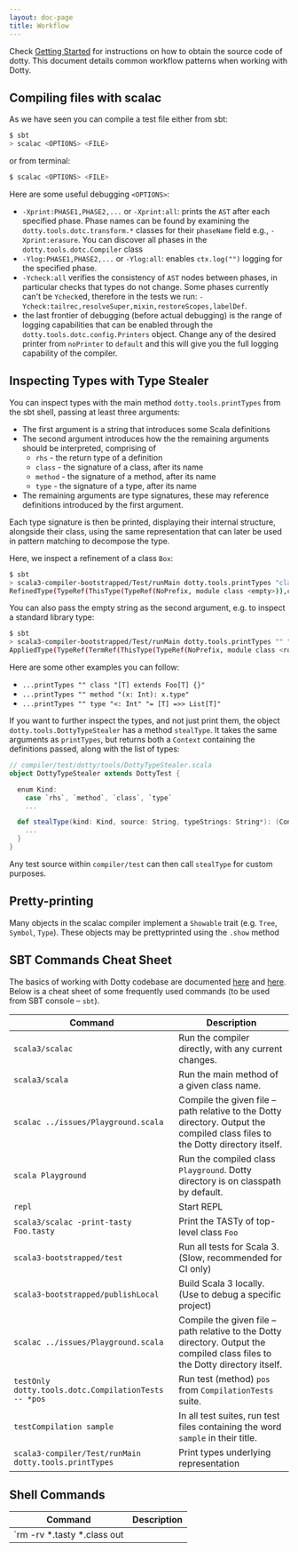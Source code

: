 ```yaml
---
layout: doc-page
title: Workflow
---
```


Check [Getting Started](getting-started.md) for instructions on how to obtain the source code of dotty.
This document details common workflow patterns when working with Dotty.

## Compiling files with scalac ##

As we have seen you can compile a test file either from sbt:

```bash
$ sbt
> scalac <OPTIONS> <FILE>
```

or from terminal:

```bash
$ scalac <OPTIONS> <FILE>
```

Here are some useful debugging `<OPTIONS>`:

* `-Xprint:PHASE1,PHASE2,...` or `-Xprint:all`: prints the `AST` after each
  specified phase. Phase names can be found by examining the
  `dotty.tools.dotc.transform.*` classes for their `phaseName` field e.g., `-Xprint:erasure`.
  You can discover all phases in the `dotty.tools.dotc.Compiler` class
* `-Ylog:PHASE1,PHASE2,...` or `-Ylog:all`: enables `ctx.log("")` logging for
  the specified phase.
* `-Ycheck:all` verifies the consistency of `AST` nodes between phases, in
  particular checks that types do not change. Some phases currently can't be
  `Ycheck`ed, therefore in the tests we run:
  `-Ycheck:tailrec,resolveSuper,mixin,restoreScopes,labelDef`.
* the last frontier of debugging (before actual debugging) is the range of logging capabilities that
can be enabled through the `dotty.tools.dotc.config.Printers` object. Change any of the desired printer from `noPrinter` to
`default` and this will give you the full logging capability of the compiler.

## Inspecting Types with Type Stealer ##

You can inspect types with the main method `dotty.tools.printTypes` from the sbt shell,
passing at least three arguments:
- The first argument is a string that introduces some
Scala definitions
- The second argument introduces how the the remaining arguments should be interpreted,
comprising of
  - `rhs` - the return type of a definition
  - `class` - the signature of a class, after its name
  - `method` - the signature of a method, after its name
  - `type` - the signature of a type, after its name
- The remaining arguments are type signatures, these may reference definitions introduced by the first argument.

Each type signature is then be printed, displaying their internal structure, alongside their class, using
the same representation that can later be used in pattern matching to decompose the type.

Here, we inspect a refinement of a class `Box`:
```bash
$ sbt
> scala3-compiler-bootstrapped/Test/runMain dotty.tools.printTypes "class Box { def x: Any }" "rhs" "Box { def x: Int }"
RefinedType(TypeRef(ThisType(TypeRef(NoPrefix, module class <empty>)),class Box), x, ExprType(TypeRef(TermRef(ThisType(TypeRef(NoPrefix, module class <root>)), object scala), class Int))) [class dotty.tools.dotc.core.Types$CachedRefinedType]
```

You can also pass the empty string as the second
argument, e.g. to inspect a standard library type:
```bash
$ sbt
> scala3-compiler-bootstrapped/Test/runMain dotty.tools.printTypes "" "rhs" "1 *: EmptyTuple"
AppliedType(TypeRef(TermRef(ThisType(TypeRef(NoPrefix, module class <root>)), object scala), class *:), List(ConstantType(Constant(1)), TypeRef(TermRef(ThisType(TypeRef(NoPrefix, module class scala)), object Tuple$package), type EmptyTuple)))
```

Here are some other examples you can follow:
- `...printTypes "" class "[T] extends Foo[T] {}"`
- `...printTypes "" method "(x: Int): x.type"`
- `...printTypes "" type "<: Int" "= [T] =>> List[T]"`

If you want to further inspect the types, and not just print them, the object `dotty.tools.DottyTypeStealer` has a
method `stealType`. It takes the same arguments as `printTypes`, but returns both a `Context` containing the
definitions passed, along with the list of types:
```scala
// compiler/test/dotty/tools/DottyTypeStealer.scala
object DottyTypeStealer extends DottyTest {

  enum Kind:
    case `rhs`, `method`, `class`, `type`
    ...

  def stealType(kind: Kind, source: String, typeStrings: String*): (Context, List[Type]) = {
    ...
  }
}
```
Any test source within `compiler/test` can then call `stealType` for custom purposes.

## Pretty-printing ##
Many objects in the scalac compiler implement a `Showable` trait (e.g. `Tree`,
`Symbol`, `Type`). These objects may be prettyprinted using the `.show`
method

## SBT Commands Cheat Sheet ##
The basics of working with Dotty codebase are documented [here](https://dotty.epfl.ch/docs/contributing/getting-started.html) and [here](https://dotty.epfl.ch/docs/contributing/workflow.html). Below is a cheat sheet of some frequently used commands (to be used from SBT console – `sbt`).


|                        Command                       |                                                          Description                                                          |
|------------------------------------------------------|-------------------------------------------------------------------------------------------------------------------------------|
| `scala3/scalac`                                      |  Run the compiler directly, with any current changes.                                                                         |
| `scala3/scala`                                       |  Run the main method of a given class name.                                                                                   |
| `scalac ../issues/Playground.scala`                  | Compile the given file – path relative to the Dotty directory. Output the compiled class files to the Dotty directory itself. |
| `scala Playground`                                   | Run the compiled class `Playground`. Dotty directory is on classpath by default.                                              |
| `repl`                                               | Start REPL                                                                                                                    |
| `scala3/scalac -print-tasty Foo.tasty`               |  Print the TASTy of top-level class `Foo`                                                                                     |
| `scala3-bootstrapped/test`                           |  Run all tests for Scala 3. (Slow, recommended for CI only)                                                                   |
| `scala3-bootstrapped/publishLocal`                   |  Build Scala 3 locally. (Use to debug a specific project)                                                                     |
| `scalac ../issues/Playground.scala`                  |  Compile the given file – path relative to the Dotty directory. Output the compiled class files to the Dotty directory itself.|
| `testOnly dotty.tools.dotc.CompilationTests -- *pos` | Run test (method) `pos` from `CompilationTests` suite.                                                                        |
| `testCompilation sample`                             | In all test suites, run test files containing the word `sample` in their title.                                               |
| `scala3-compiler/Test/runMain dotty.tools.printTypes`|  Print types underlying representation                                                                                        |


## Shell Commands

| Command                              | Description                                                      |
|--------------------------------------|------------------------------------------------------------------|
| `rm -rv *.tasty *.class out || true` | clean all compiled artifacts, from root dotty directory          |

<!-- Todo: add cheatsheet for compiler flags, and places to go in code for certain issues -->



